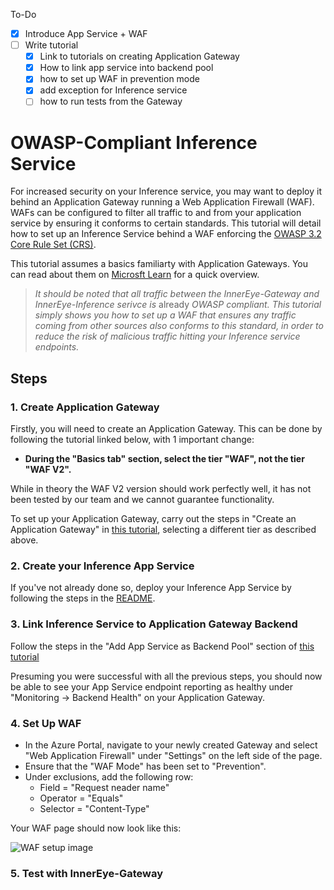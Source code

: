 To-Do

- [x] Introduce App Service + WAF
- [ ] Write tutorial
  - [x] Link to tutorials on creating Application Gateway
  - [x] How to link app service into backend pool
  - [x] how to set up WAF in prevention mode
  - [x] add exception for Inference service
  - [ ] how to run tests from the Gateway

# OWASP-Compliant Inference Service

For increased security on your Inference service, you may want to deploy it behind an Application Gateway running a Web Application Firewall (WAF). WAFs can be configured to filter all traffic to and from your application service by ensuring it conforms to certain standards. This tutorial will detail how to set up an Inference Service behind a WAF enforcing the [OWASP 3.2 Core Rule Set (CRS)](https://learn.microsoft.com/en-us/azure/web-application-firewall/ag/application-gateway-crs-rulegroups-rules?tabs=owasp32#owasp-crs-30).

This tutorial assumes a basics familiarty with Application Gateways. You can read about them on [Microsft Learn](https://learn.microsoft.com/en-us/azure/application-gateway/overview#features) for a quick overview.

> *It should be noted that all traffic between the InnerEye-Gateway and InnerEye-Inference serivce is* already *OWASP compliant. This tutorial simply shows you how to set up a WAF that ensures any traffic coming from other sources also conforms to this standard, in order to reduce the risk of malicious traffic hitting your Inference service endpoints.*

## Steps

### 1. Create Application Gateway

Firstly, you will need to create an Application Gateway. This can be done by following the tutorial linked below, with 1 important change:

- **During the "Basics tab" section, select the tier "WAF", not the tier "WAF V2".**

While in theory the WAF V2 version should work perfectly well, it has not been tested by our team and we cannot guarantee functionality.

To set up your Application Gateway, carry out the steps in "Create an Application Gateway" in [this tutorial](https://learn.microsoft.com/en-us/azure/web-application-firewall/ag/application-gateway-web-application-firewall-portal#create-an-application-gateway), selecting a different tier as described above.

### 2. Create your Inference App Service

If you've not already done so, deploy your Inference App Service by following the steps in the [README](https://github.com/microsoft/InnerEye-Inference/#running-flask-app-in-azure).

### 3. Link Inference Service to Application Gateway Backend

Follow the steps in the "Add App Service as Backend Pool" section of [this tutorial](https://learn.microsoft.com/en-us/azure/application-gateway/configure-web-app?tabs=customdomain%2Cazure-portal#add-app-service-as-backend-pool)

Presuming you were successful with all the previous steps, you should now be able to see your App Service endpoint reporting as healthy under "Monitoring -> Backend Health" on your Application Gateway.

### 4. Set Up WAF

- In the Azure Portal, navigate to your newly created Gateway and select "Web Application Firewall" under "Settings" on the left side of the page.
- Ensure that the "WAF Mode" has been set to "Prevention".
- Under exclusions, add the following row:
  - Field = "Request neader name"
  - Operator = "Equals"
  - Selector = "Content-Type"

Your WAF page should now look like this:

![WAF setup image](./docs/../WAF_setup.png)

### 5. Test with InnerEye-Gateway


